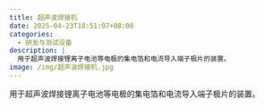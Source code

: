 ```yaml
---
title: 超声波焊接机
date: 2025-04-23T18:51:07+08:00
categories:
  - 研发与测试设备
description: |
  用于超声波焊接锂离子电池等电极的集电箔和电流导入端子极片的装置。
image: /img/超声波焊接机.jpg
---
```

用于超声波焊接锂离子电池等电极的集电箔和电流导入端子极片的装置。